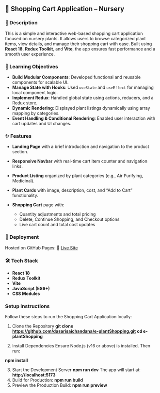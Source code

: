 ## 🛒 Shopping Cart Application – Nursery

### 📝 Description

This is a simple and interactive web-based shopping cart application focused on nursery plants. It allows users to browse categorized plant items, view details, and manage their shopping cart with ease. Built using **React 18**, **Redux Toolkit**, and **Vite**, the app ensures fast performance and a smooth user experience.

### 🎯 Learning Objectives

* **Build Modular Components**: Developed functional and reusable components for scalable UI.
* **Manage State with Hooks**: Used `useState` and `useEffect` for managing local component logic.
* **Implement Redux**: Handled global state using actions, reducers, and a Redux store.
* **Dynamic Rendering**: Displayed plant listings dynamically using array mapping by categories.
* **Event Handling & Conditional Rendering**: Enabled user interaction with cart updates and UI changes.

### ✨ Features

* **Landing Page** with a brief introduction and navigation to the product section.
* **Responsive Navbar** with real-time cart item counter and navigation links.
* **Product Listing** organized by plant categories (e.g., Air Purifying, Medicinal).
* **Plant Cards** with image, description, cost, and “Add to Cart” functionality.
* **Shopping Cart** page with:

  * Quantity adjustments and total pricing
  * Delete, Continue Shopping, and Checkout options
  * Live cart count and total cost updates

### 🚀 Deployment

Hosted on GitHub Pages:
🔗 [Live Site](https://dasarisaichandana.github.io/e-plantShopping/)

### 🛠 Tech Stack

* **React 18**
* **Redux Toolkit**
* **Vite**
* **JavaScript (ES6+)**
* **CSS Modules**
### Setup Instructions
Follow these steps to run the Shopping Cart Application locally:
1. Clone the Repository **git clone https://github.com/dasarisaichandana/e-plantShopping.git**
**cd e-plantShopping**

2. Install Dependencies
Ensure Node.js (v16 or above) is installed. Then run:

**npm install**

3. Start the Development Server
**npm run dev**
The app will start at:
**http://localhost:5173**
4. Build for Production: 
**npm run build**
5. Preview the Production Build: 
**npm run preview**
